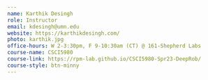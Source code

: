 ```yaml
---
name: Karthik Desingh
role: Instructor
email: kdesingh@umn.edu
website: https://karthikdesingh.com/
photo: karthik.jpg
office-hours: W 2-3:30pm, F 9-10:30am (CT) @ 161-Shepherd Labs
course-name: CSCI5980
course-link: https://rpm-lab.github.io/CSCI5980-Spr23-DeepRob/
course-style: btn-minny
---
```

